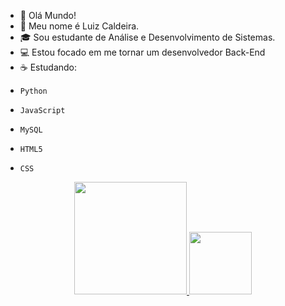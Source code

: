 * 👀 Olá Mundo!
* 🙂 Meu nome é Luiz Caldeira.
* 🎓 Sou estudante de Análise e Desenvolvimento de Sistemas.
* 💻 Estou focado em me tornar um desenvolvedor Back-End
* ☕ Estudando:
*     Python
*     JavaScript
*     MySQL
*     HTML5
*     CSS


<div align="center">
  <a href="https://github.com/luizcaldeira95">
  <img height="180em" src="https://github-readme-stats.vercel.app/api?username=luizcaldeira95&show_icons=true&theme=great-gatsby&include_all_commits=true&count_private=true"/>
  <img height="100em" src="https://github-readme-stats.vercel.app/api/top-langs/?username=luizcaldeira95&layout=compact&langs_count=7&theme=great-gatsby"/>
</div>

